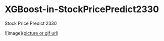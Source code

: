 # XGBoost-in-StockPricePredict2330
Stock Price Predict 2330

![image]([picture or gif url](https://github.com/noopy523/XGBoost-in-StockPricePredict2330/blob/main/result.jpg))
